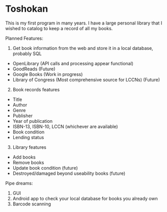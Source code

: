 # Toshokan

This is my first program in many years. I have a large personal library that I
wished to catalog to keep a record of all my books.

Planned Features:

1. Get book information from the web and store it in a local database, probably SQL
 * OpenLibrary (API calls and processing appear functional)
 * GoodReads (Future)
 * Google Books (Work in progress)
 * Library of Congress (Most comprehensive source for LCCNs) (Future)
2. Book records features
 * Title
 * Author
 * Genre
 * Publisher
 * Year of publication
 * ISBN-13, ISBN-10, LCCN (whichever are available)
 * Book condition
 * Lending status
3. Library features
 * Add books
 * Remove books
 * Update book condition (future)
 * Destroyed/damaged beyond useability books (future)

Pipe dreams:

1. GUI
2. Android app to check your local database for books you already own
3. Barcode scanning
